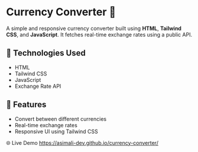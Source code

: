 # Currency Converter 💱

A simple and responsive currency converter built using **HTML**, **Tailwind CSS**, and **JavaScript**. It fetches real-time exchange rates using a public API.

## 🔧 Technologies Used

- HTML
- Tailwind CSS
- JavaScript
- Exchange Rate API

## 📌 Features

- Convert between different currencies
- Real-time exchange rates
- Responsive UI using Tailwind CSS

🌐 Live Demo
 https://asimali-dev.github.io/currency-converter/
